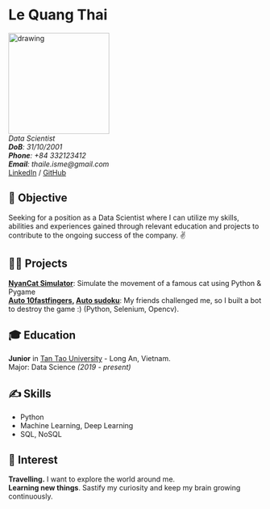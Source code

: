 # Le Quang Thai

<img src="https://github.com/thaile-isme/my-digital-cv/blob/gh-pages/img/me.jpg?raw=true" alt="drawing" style="width:200px;"/> <br>
_Data Scientist_ <br>
_**DoB**: 31/10/2001_ <br>
_**Phone**: +84 332123412_ <br>
_**Email**: thaile.isme@gmail.com_ <br>
[LinkedIn](https://www.linkedin.com/in/thaileisme/) / [GitHub](https://github.com/thaile-isme/)

## 🎯 Objective

Seeking for a position as a Data Scientist where I can utilize my  skills, abilities and experiences gained through relevant education and projects to contribute to the ongoing success of the company. ✌️ <br> 

## 👨‍💻 Projects
**[NyanCat Simulator](https://github.com/thaile-isme/nyancat_simulator)**: Simulate the movement of a famous cat using Python & Pygame<br>
**[Auto 10fastfingers](https://github.com/thaile-isme/auto-10fastfingers.com), [Auto sudoku](https://github.com/thaile-isme/auto-sudoku.com)**: My friends challenged me, so I built a bot to destroy the game :) (Python, Selenium, Opencv).

## 🎓 Education

**Junior** in [Tan Tao University](https://www.ttu.edu.vn/) - Long An, Vietnam. <br>
Major: Data Science  _(2019 - present)_

## ✍️ Skills

- Python
- Machine Learning, Deep Learning 
- SQL, NoSQL

## 🧸 Interest

**Travelling.** I want to explore the 
world around me.<br>
**Learning new things**. Sastify my curiosity and keep my brain growing continuously.
